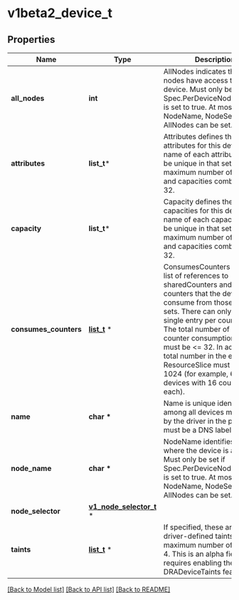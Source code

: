 # v1beta2_device_t

## Properties
Name | Type | Description | Notes
------------ | ------------- | ------------- | -------------
**all_nodes** | **int** | AllNodes indicates that all nodes have access to the device.  Must only be set if Spec.PerDeviceNodeSelection is set to true. At most one of NodeName, NodeSelector and AllNodes can be set. | [optional] 
**attributes** | **list_t*** | Attributes defines the set of attributes for this device. The name of each attribute must be unique in that set.  The maximum number of attributes and capacities combined is 32. | [optional] 
**capacity** | **list_t*** | Capacity defines the set of capacities for this device. The name of each capacity must be unique in that set.  The maximum number of attributes and capacities combined is 32. | [optional] 
**consumes_counters** | [**list_t**](v1beta2_device_counter_consumption.md) \* | ConsumesCounters defines a list of references to sharedCounters and the set of counters that the device will consume from those counter sets.  There can only be a single entry per counterSet.  The total number of device counter consumption entries must be &lt;&#x3D; 32. In addition, the total number in the entire ResourceSlice must be &lt;&#x3D; 1024 (for example, 64 devices with 16 counters each). | [optional] 
**name** | **char \*** | Name is unique identifier among all devices managed by the driver in the pool. It must be a DNS label. | 
**node_name** | **char \*** | NodeName identifies the node where the device is available.  Must only be set if Spec.PerDeviceNodeSelection is set to true. At most one of NodeName, NodeSelector and AllNodes can be set. | [optional] 
**node_selector** | [**v1_node_selector_t**](v1_node_selector.md) \* |  | [optional] 
**taints** | [**list_t**](v1beta2_device_taint.md) \* | If specified, these are the driver-defined taints.  The maximum number of taints is 4.  This is an alpha field and requires enabling the DRADeviceTaints feature gate. | [optional] 

[[Back to Model list]](../README.md#documentation-for-models) [[Back to API list]](../README.md#documentation-for-api-endpoints) [[Back to README]](../README.md)



